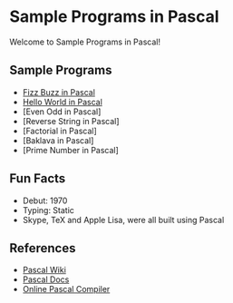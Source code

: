 # Sample Programs in Pascal

Welcome to Sample Programs in Pascal!

## Sample Programs

- [Fizz Buzz in Pascal][1]
- [Hello World in Pascal][2]
- [Even Odd in Pascal]
- [Reverse String in Pascal]
- [Factorial in Pascal]
- [Baklava in Pascal]
- [Prime Number in Pascal]

## Fun Facts

- Debut: 1970
- Typing: Static
- Skype, TeX and Apple Lisa, were all built using Pascal

## References

- [Pascal Wiki][3]
- [Pascal Docs][4]
- [Online Pascal Compiler][5]

[1]: https://github.com/TheRenegadeCoder/sample-programs/issues/548
[2]: https://therenegadecoder.com/code/hello-world-in-pascal/
[3]: https://en.wikipedia.org/wiki/Pascal_(programming_language)
[4]: https://www.freepascal.org/docs.var
[5]: https://www.jdoodle.com/execute-pascal-online
